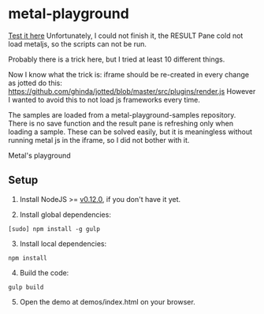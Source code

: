 # metal-playground

[Test it here](demos/webtest.html)
Unfortunately, I could not finish it, the RESULT Pane cold not load metaljs, so the
scripts can not be run.

Probably there is a trick here, but I tried at least 10 different things.

Now I know what the trick is: iframe should be re-created in every change as jotted
do this:
https://github.com/ghinda/jotted/blob/master/src/plugins/render.js
However I wanted to avoid this to not load js frameworks every time.

The samples are loaded from a metal-playground-samples repository.
There is no save function and the result pane is refreshing only when loading a sample.
These can be solved easily, but it is meaningless without running metal js in the iframe,
so I did not bother with it.

Metal's playground

## Setup

1. Install NodeJS >= [v0.12.0](http://nodejs.org/dist/v0.12.0/), if you don't have it yet.

2. Install global dependencies:

  ```
  [sudo] npm install -g gulp
  ```

3. Install local dependencies:

  ```
  npm install
  ```

4. Build the code:

  ```
  gulp build
  ```

5. Open the demo at demos/index.html on your browser.
